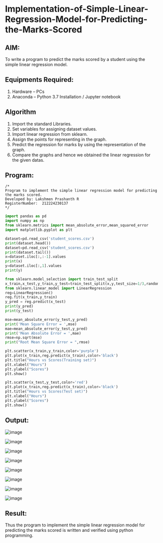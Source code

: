 # Implementation-of-Simple-Linear-Regression-Model-for-Predicting-the-Marks-Scored

## AIM:
To write a program to predict the marks scored by a student using the simple linear regression model.

## Equipments Required:
1. Hardware – PCs
2. Anaconda – Python 3.7 Installation / Jupyter notebook

## Algorithm
1. Import the standard Libraries.
2. Set variables for assigning dataset values.
3. Import linear regression from sklearn.
4. Assign the points for representing in the graph.
5. Predict the regression for marks by using the representation of the graph.
6. Compare the graphs and hence we obtained the linear regression for the given datas. 

## Program:
```
/*
Program to implement the simple linear regression model for predicting the marks scored.
Developed by: Lakshmen Prashanth R
RegisterNumber:  212224230137
*/
```
```py
import pandas as pd
import numpy as np
from sklearn.metrics import mean_absolute_error,mean_squared_error
import matplotlib.pyplot as plt

dataset=pd.read_csv('student_scores.csv')
print(dataset.head())
dataset=pd.read_csv('student_scores.csv')
print(dataset.tail())
x=dataset.iloc[:,:-1].values
print(x)
y=dataset.iloc[:,1].values
print(y)

from sklearn.model_selection import train_test_split
x_train,x_test,y_train,y_test=train_test_split(x,y,test_size=1/3,random_state=0)
from sklearn.linear_model import LinearRegression
reg=LinearRegression()
reg.fit(x_train,y_train)
y_pred = reg.predict(x_test)
print(y_pred)
print(y_test)

mse=mean_absolute_error(y_test,y_pred)
print('Mean Square Error = ',mse)
mae=mean_absolute_error(y_test,y_pred)
print('Mean Absolute Error = ',mae)
rmse=np.sqrt(mse)
print("Root Mean Square Error = ",rmse)

plt.scatter(x_train,y_train,color='purple')
plt.plot(x_train,reg.predict(x_train),color='black')
plt.title("Hours vs Scores(Training set)")
plt.xlabel("Hours")
plt.ylabel("Scores")
plt.show()

plt.scatter(x_test,y_test,color='red')
plt.plot(x_train,reg.predict(x_train),color='black')
plt.title("Hours vs Scores(Test set)")
plt.xlabel("Hours")
plt.ylabel("Scores")
plt.show()


```

## Output:
![image](https://github.com/user-attachments/assets/98fcdf32-8242-48b5-9569-706179650726)

![image](https://github.com/user-attachments/assets/4962e5e3-502b-4413-a707-5e8f1cd24068)

![image](https://github.com/user-attachments/assets/a47cd3ad-8c01-4b32-9710-8531b4305891)

![image](https://github.com/user-attachments/assets/76ae1030-a9b6-4402-b32f-4a3b42568b4b)

![image](https://github.com/user-attachments/assets/1fdf08bc-5ad7-4b7d-ad01-c830dfad80b9)

![image](https://github.com/user-attachments/assets/c0d7bf91-61da-4504-b378-43f015b5d10a)

![image](https://github.com/user-attachments/assets/1d9d16a5-c474-493b-89c0-34987829259f)

![image](https://github.com/user-attachments/assets/6dd65f08-6f1f-4ada-891b-f59b25d74078)





## Result:
Thus the program to implement the simple linear regression model for predicting the marks scored is written and verified using python programming.
